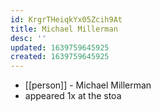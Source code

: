 ```yaml
---
id: KrgrTHeiqkYx05Zcih9At
title: Michael Millerman
desc: ''
updated: 1639759645925
created: 1639759645925
---
```



- [[person]] - Michael Millerman
- appeared 1x at the stoa
